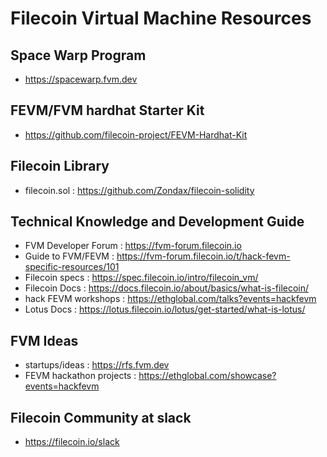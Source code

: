 <!-- @format -->

# Filecoin Virtual Machine Resources

## Space Warp Program
- https://spacewarp.fvm.dev

## FEVM/FVM hardhat Starter Kit

- https://github.com/filecoin-project/FEVM-Hardhat-Kit

## Filecoin Library
- filecoin.sol : https://github.com/Zondax/filecoin-solidity

## Technical Knowledge and Development Guide

- FVM Developer Forum :  https://fvm-forum.filecoin.io
- Guide to FVM/FEVM :  https://fvm-forum.filecoin.io/t/hack-fevm-specific-resources/101
- Filecoin specs : https://spec.filecoin.io/intro/filecoin_vm/ 
- Filecoin Docs : https://docs.filecoin.io/about/basics/what-is-filecoin/
- hack FEVM workshops : https://ethglobal.com/talks?events=hackfevm
- Lotus Docs : https://lotus.filecoin.io/lotus/get-started/what-is-lotus/



## FVM Ideas 
- startups/ideas : https://rfs.fvm.dev
- FEVM hackathon projects : https://ethglobal.com/showcase?events=hackfevm

## Filecoin Community at slack
- https://filecoin.io/slack

